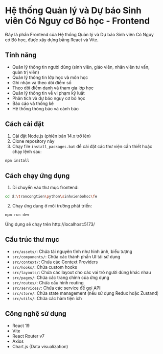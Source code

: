 # Hệ thống Quản lý và Dự báo Sinh viên Có Nguy cơ Bỏ học - Frontend

Đây là phần Frontend của Hệ thống Quản lý và Dự báo Sinh viên Có Nguy cơ Bỏ học, được xây dựng bằng React và Vite.

## Tính năng

- Quản lý thông tin người dùng (sinh viên, giáo viên, nhân viên tư vấn, quản trị viên)
- Quản lý thông tin lớp học và môn học
- Ghi nhận và theo dõi điểm số
- Theo dõi điểm danh và tham gia lớp học
- Quản lý thông tin về vi phạm kỷ luật
- Phân tích và dự báo nguy cơ bỏ học
- Báo cáo và thống kê
- Hệ thống thông báo và cảnh báo

## Cách cài đặt

1. Cài đặt Node.js (phiên bản 14.x trở lên)
2. Clone repository này
3. Chạy file `install_packages.bat` để cài đặt các thư viện cần thiết hoặc chạy lệnh sau:

```bash
npm install
```

## Cách chạy ứng dụng

1. Di chuyển vào thư mục frontend:

```bash
cd d:\trancongtien\python\sinhvienbohoc\fe
```

2. Chạy ứng dụng ở môi trường phát triển:

```bash
npm run dev
```

Ứng dụng sẽ chạy trên http://localhost:5173/

## Cấu trúc thư mục

- `src/assets/`: Chứa tài nguyên tĩnh như hình ảnh, biểu tượng
- `src/components/`: Chứa các thành phần UI tái sử dụng
- `src/context/`: Chứa các Context Providers
- `src/hooks/`: Chứa custom hooks
- `src/layouts/`: Chứa các layout cho các vai trò người dùng khác nhau
- `src/pages/`: Chứa các trang chính của ứng dụng
- `src/routes/`: Chứa cấu hình routing
- `src/services/`: Chứa các service để gọi API
- `src/store/`: Chứa state management (nếu sử dụng Redux hoặc Zustand)
- `src/utils/`: Chứa các hàm tiện ích

## Công nghệ sử dụng

- React 19
- Vite
- React Router v7
- Axios
- Chart.js (Data visualization)
 

